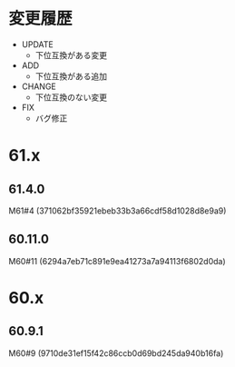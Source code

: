 # 変更履歴

- UPDATE
    - 下位互換がある変更
- ADD
    - 下位互換がある追加
- CHANGE
    - 下位互換のない変更
- FIX
    - バグ修正

# 61.x

## 61.4.0

M61#4 (371062bf35921ebeb33b3a66cdf58d1028d8e9a9)

## 60.11.0

M60#11 (6294a7eb71c891e9ea41273a7a94113f6802d0da)

# 60.x

## 60.9.1

M60#9 (9710de31ef15f42c86ccb0d69bd245da940b16fa)
